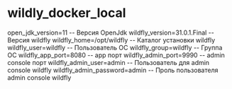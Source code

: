 # wildly_docker_local

open_jdk_version=11              -- Версия OpenJdk
wildfly_version=31.0.1.Final     -- Версия wildfly
wildfly_home=/opt/wildfly        -- Каталог установки wildfly
wildfly_user=wildfly             -- Пользователь ОС
wildfly_group=wildfly            -- Группа ОС
wildfly_app_port=8080            -- app порт
wildfly_admin_port=9990          -- admin console порт
wildfly_admin_user=admin         -- Пользователь для admin console wildfly
wildfly_admin_password=admin     -- Проль пользователя admin console wildfly